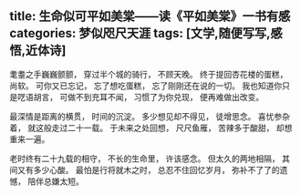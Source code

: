 title: 生命似可平如美棠——读《平如美棠》一书有感 
categories: 梦似咫尺天涯
tags: [文学,随便写写,感悟,近体诗]
---
耄耋之手巍巍颤颤，
穿过半个城的骑行，
不顾天晚。
终于提回杏花楼的蛋糕，
尚软。
可你又已忘记，
忘了想吃蛋糕，
忘了刚刚还在说的一切。
我也知道你只是呓语胡言，
可做不到充耳不闻，
习惯了为你兑现，
便再难做出改变。

最深情是距离的横贯，
时间的沉淀。
多少想见却不得见，
徒增思念。
喜忧参杂着，
就这般走过二十一载。
于未来之处回想，
尺尺鱼雁，
苦辣多于酸甜，
却想重来一遍。

老时终有二十九载的相守，
不长的生命里，
许该感念。
但太久的两地相隔，
其间又有多少心酸。
最怕是行将就木之时，
总忍不住回忆岁月，
弥补不了了的遗憾，
陪伴总嫌太短。